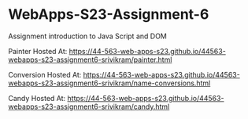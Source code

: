 
# WebApps-S23-Assignment-6
Assignment introduction to Java Script and DOM

Painter Hosted At: https://44-563-web-apps-s23.github.io/44563-webapps-s23-assignment6-srivikram/painter.html

Conversion Hosted At: https://44-563-web-apps-s23.github.io/44563-webapps-s23-assignment6-srivikram/name-conversions.html

Candy Hosted At: https://44-563-web-apps-s23.github.io/44563-webapps-s23-assignment6-srivikram/candy.html